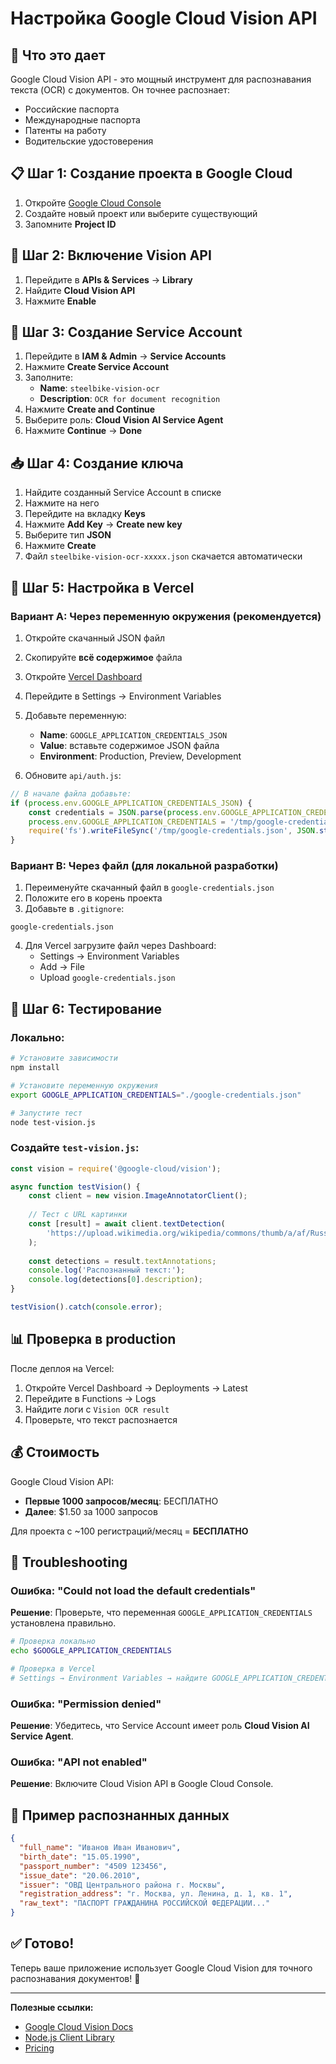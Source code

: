 # Настройка Google Cloud Vision API

## 🎯 Что это дает

Google Cloud Vision API - это мощный инструмент для распознавания текста (OCR) с документов. Он точнее распознает:
- Российские паспорта
- Международные паспорта
- Патенты на работу
- Водительские удостоверения

## 📋 Шаг 1: Создание проекта в Google Cloud

1. Откройте [Google Cloud Console](https://console.cloud.google.com/)
2. Создайте новый проект или выберите существующий
3. Запомните **Project ID**

## 🔑 Шаг 2: Включение Vision API

1. Перейдите в **APIs & Services** → **Library**
2. Найдите **Cloud Vision API**
3. Нажмите **Enable**

## 🔐 Шаг 3: Создание Service Account

1. Перейдите в **IAM & Admin** → **Service Accounts**
2. Нажмите **Create Service Account**
3. Заполните:
   - **Name**: `steelbike-vision-ocr`
   - **Description**: `OCR for document recognition`
4. Нажмите **Create and Continue**
5. Выберите роль: **Cloud Vision AI Service Agent**
6. Нажмите **Continue** → **Done**

## 📥 Шаг 4: Создание ключа

1. Найдите созданный Service Account в списке
2. Нажмите на него
3. Перейдите на вкладку **Keys**
4. Нажмите **Add Key** → **Create new key**
5. Выберите тип **JSON**
6. Нажмите **Create**
7. Файл `steelbike-vision-ocr-xxxxx.json` скачается автоматически

## 🚀 Шаг 5: Настройка в Vercel

### Вариант A: Через переменную окружения (рекомендуется)

1. Откройте скачанный JSON файл
2. Скопируйте **всё содержимое** файла
3. Откройте [Vercel Dashboard](https://vercel.com)
4. Перейдите в Settings → Environment Variables
5. Добавьте переменную:
   - **Name**: `GOOGLE_APPLICATION_CREDENTIALS_JSON`
   - **Value**: вставьте содержимое JSON файла
   - **Environment**: Production, Preview, Development

6. Обновите `api/auth.js`:

```javascript
// В начале файла добавьте:
if (process.env.GOOGLE_APPLICATION_CREDENTIALS_JSON) {
    const credentials = JSON.parse(process.env.GOOGLE_APPLICATION_CREDENTIALS_JSON);
    process.env.GOOGLE_APPLICATION_CREDENTIALS = '/tmp/google-credentials.json';
    require('fs').writeFileSync('/tmp/google-credentials.json', JSON.stringify(credentials));
}
```

### Вариант B: Через файл (для локальной разработки)

1. Переименуйте скачанный файл в `google-credentials.json`
2. Положите его в корень проекта
3. Добавьте в `.gitignore`:
```
google-credentials.json
```

4. Для Vercel загрузите файл через Dashboard:
   - Settings → Environment Variables
   - Add → File
   - Upload `google-credentials.json`

## 🧪 Шаг 6: Тестирование

### Локально:

```bash
# Установите зависимости
npm install

# Установите переменную окружения
export GOOGLE_APPLICATION_CREDENTIALS="./google-credentials.json"

# Запустите тест
node test-vision.js
```

### Создайте `test-vision.js`:

```javascript
const vision = require('@google-cloud/vision');

async function testVision() {
    const client = new vision.ImageAnnotatorClient();
    
    // Тест с URL картинки
    const [result] = await client.textDetection(
        'https://upload.wikimedia.org/wikipedia/commons/thumb/a/af/Russian_international_passport.jpg/800px-Russian_international_passport.jpg'
    );
    
    const detections = result.textAnnotations;
    console.log('Распознанный текст:');
    console.log(detections[0].description);
}

testVision().catch(console.error);
```

## 📊 Проверка в production

После деплоя на Vercel:

1. Откройте Vercel Dashboard → Deployments → Latest
2. Перейдите в Functions → Logs
3. Найдите логи с `Vision OCR result`
4. Проверьте, что текст распознается

## 💰 Стоимость

Google Cloud Vision API:
- **Первые 1000 запросов/месяц**: БЕСПЛАТНО
- **Далее**: $1.50 за 1000 запросов

Для проекта с ~100 регистраций/месяц = **БЕСПЛАТНО**

## 🔧 Troubleshooting

### Ошибка: "Could not load the default credentials"

**Решение**: Проверьте, что переменная `GOOGLE_APPLICATION_CREDENTIALS` установлена правильно.

```bash
# Проверка локально
echo $GOOGLE_APPLICATION_CREDENTIALS

# Проверка в Vercel
# Settings → Environment Variables → найдите GOOGLE_APPLICATION_CREDENTIALS_JSON
```

### Ошибка: "Permission denied"

**Решение**: Убедитесь, что Service Account имеет роль **Cloud Vision AI Service Agent**.

### Ошибка: "API not enabled"

**Решение**: Включите Cloud Vision API в Google Cloud Console.

## 📝 Пример распознанных данных

```json
{
  "full_name": "Иванов Иван Иванович",
  "birth_date": "15.05.1990",
  "passport_number": "4509 123456",
  "issue_date": "20.06.2010",
  "issuer": "ОВД Центрального района г. Москвы",
  "registration_address": "г. Москва, ул. Ленина, д. 1, кв. 1",
  "raw_text": "ПАСПОРТ ГРАЖДАНИНА РОССИЙСКОЙ ФЕДЕРАЦИИ..."
}
```

## ✅ Готово!

Теперь ваше приложение использует Google Cloud Vision для точного распознавания документов! 🎉

---

**Полезные ссылки:**
- [Google Cloud Vision Docs](https://cloud.google.com/vision/docs)
- [Node.js Client Library](https://github.com/googleapis/nodejs-vision)
- [Pricing](https://cloud.google.com/vision/pricing)

